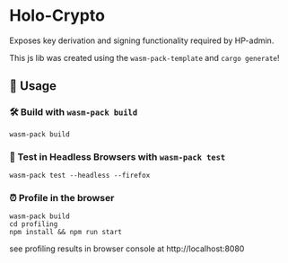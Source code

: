 # Holo-Crypto

Exposes key derivation and signing functionality required by HP-admin.

This js lib was created using the `wasm-pack-template` and `cargo generate`!

## 🚴 Usage

### 🛠️ Build with `wasm-pack build`

```
wasm-pack build
```

### 🔬 Test in Headless Browsers with `wasm-pack test`

```
wasm-pack test --headless --firefox
```

### ⏰ Profile in the browser

```
wasm-pack build
cd profiling
npm install && npm run start
```
see profiling results in browser console at http://localhost:8080
